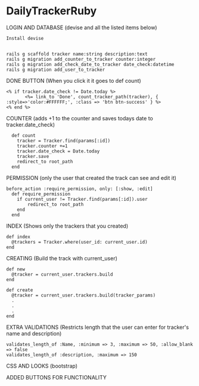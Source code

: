 # DailyTrackerRuby


LOGIN AND DATABASE (devise and all the listed items below)
```
Install devise


rails g scaffold tracker name:string description:text
rails g migration add_counter_to_tracker counter:integer
rails g migration add_check_date_to_tracker date_check:datetime
rails g migration add_user_to_tracker
```

DONE BUTTON (When you click it it goes to def count)

```
<% if tracker.date_check != Date.today %>
       <%= link_to 'Done', count_tracker_path(tracker), { :style=>'color:#FFFFFF;', :class => 'btn btn-success' } %>
<% end %>
```

COUNTER (adds +1 to the counter and saves todays date to tracker.date_check)
```
  def count
    tracker = Tracker.find(params[:id])
    tracker.counter +=1
    tracker.date_check = Date.today
    tracker.save
    redirect_to root_path
  end
```
  
PERMISSION (only the user that created the track can see and edit it)

```
before_action :require_permission, only: [:show, :edit]
  def require_permission
    if current_user != Tracker.find(params[:id]).user
        redirect_to root_path
    end
  end
  ```
  
  INDEX (Shows only the trackers that you created)
  
  ```
  def index
    @trackers = Tracker.where(user_id: current_user.id)
  end
  ```
  
  CREATING (Build the track with current_user)
  
  ```
  def new
    @tracker = current_user.trackers.build
  end
  
  def create
    @tracker = current_user.trackers.build(tracker_params)
    .
    .
    .
  end
  ```
  
  EXTRA VALIDATIONS (Restricts length that the user can enter for tracker's name and description)
  
  ```
  validates_length_of :Name, :minimum => 3, :maximum => 50, :allow_blank => false
  validates_length_of :description, :maximum => 150
  ```
  
  CSS AND LOOKS (bootstrap)
  
  
  ADDED BUTTONS FOR FUNCTIONALITY
